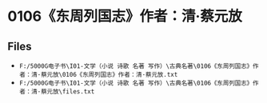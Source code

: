 # 0106《东周列国志》作者：清·蔡元放

## Files

- `F:/5000G电子书\I01-文学（小说 诗歌 名著 写作）\古典名著\0106《东周列国志》作者：清·蔡元放\0106《东周列国志》作者：清·蔡元放.txt`
- `F:/5000G电子书\I01-文学（小说 诗歌 名著 写作）\古典名著\0106《东周列国志》作者：清·蔡元放\files.txt`
